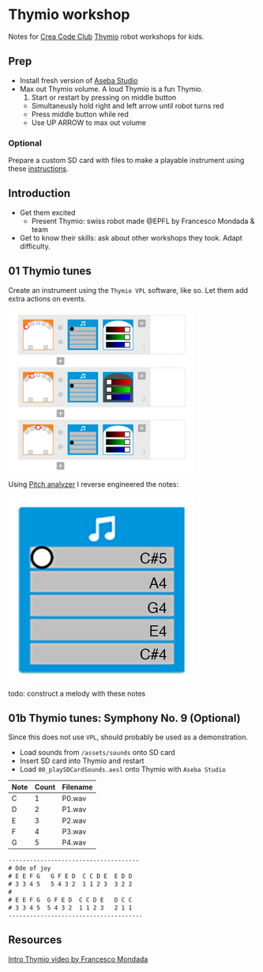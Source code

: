 # Thymio workshop

Notes for [Crea Code Club](http://codeclub.heig-vd.ch/) [Thymio]() robot workshops for kids.

## Prep
* Install fresh version of [Aseba Studio](https://www.thymio.org/en:start)
* Max out Thymio volume. A loud Thymio is a fun Thymio. 
	1. Start or restart by pressing on middle button
	* Simultaneusly hold right and left arrow until robot turns red 
	* Press middle button while red
	* Use UP ARROW to max out volume

### Optional
Prepare a custom SD card with files to make a playable instrument using these [instructions](doc/createSoundFiles.md).

## Introduction
* Get them excited
	* Present Thymio: swiss robot made @EPFL by Francesco Mondada & team
* Get to know their skills: ask about other workshops they took. Adapt difficulty.


## 01 Thymio tunes
Create an instrument using the `Thymio VPL` software, like so.
Let them add extra actions on events.

![Instrument](img/00_instrument.png)

Using [Pitch analyzer](https://itunes.apple.com/us/app/pitch-analyzer/id571243369?mt=8) 
I reverse engineered the notes: 

![Instrument](img/01_sounds.png)

todo: construct a melody with these notes

## 01b Thymio tunes: Symphony No. 9 (Optional)
Since this does not use `VPL`, should probably be used as a demonstration.

* Load sounds from `/assets/sounds` onto SD card
* Insert SD card into Thymio and restart
* Load `00_playSDCardSounds.aesl` onto Thymio with `Aseba Studio`

Note | Count | Filename 
--- | --- | --- |
C | 1 | P0.wav
D | 2 | P1.wav
E | 3 | P2.wav
F | 4 | P3.wav
G | 5 | P4.wav

```
-------------------------------------
# Ode of joy
# E E F G   G F E D  C C D E  E D D
# 3 3 4 5   5 4 3 2  1 1 2 3  3 2 2
#
# E E F G  G F E D  C C D E   D C C
# 3 3 4 5  5 4 3 2  1 1 2 3   2 1 1
--------------------------------------
```

## Resources

[Intro Thymio video by Francesco Mondada](https://www.youtube.com/watch?v=QRyqZ0E5Ez0)

